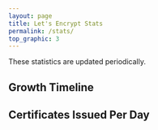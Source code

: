 ```yaml
---
layout: page
title: Let's Encrypt Stats
permalink: /stats/
top_graphic: 3
---
```


These statistics are updated periodically.

<div class="figure">
  <h2>Growth Timeline</h2>
  <div id="activeUsage" title="Growth Timeline" class="statsgraph">
</div>

<div class="figure">
  <h2>Certificates Issued Per Day</h2>
  <div id="issuancePerDay" title="Certificates Issued Per Day" class="statsgraph">
</div>

<script src="/js/stats.js"></script>
<script src="/js/plotly-min.js"></script>
